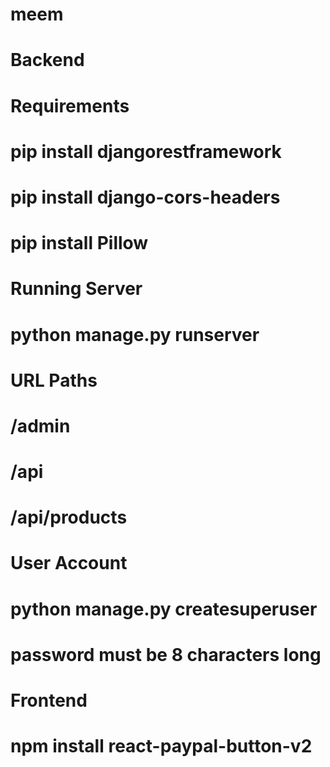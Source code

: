 # meem



# Backend

# Requirements
# pip install djangorestframework
# pip install django-cors-headers
# pip install Pillow

# Running Server
# python manage.py runserver

# URL Paths
# /admin
# /api
# /api/products

# User Account
# python manage.py createsuperuser
# password must be 8 characters long



# Frontend
# npm install react-paypal-button-v2 
 
